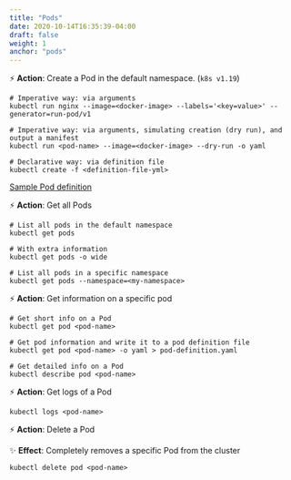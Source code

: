 ```yaml
---
title: "Pods"
date: 2020-10-14T16:35:39-04:00
draft: false
weight: 1
anchor: "pods"
---
```


⚡️ **Action**: Create a Pod in the default namespace. (`k8s v1.19`)

```shell script
# Imperative way: via arguments
kubectl run nginx --image=<docker-image> --labels='<key=value>' --generator=run-pod/v1

# Imperative way: via arguments, simulating creation (dry run), and output a manifest
kubectl run <pod-name> --image=<docker-image> --dry-run -o yaml

# Declarative way: via definition file
kubectl create -f <definition-file-yml>
```

[Sample Pod definition](https://github.com/ddubson/k8s-examples/blob/main/src/1_simple_pod.yml)

⚡️ **Action**: Get all Pods

```shell script
# List all pods in the default namespace
kubectl get pods

# With extra information
kubectl get pods -o wide

# List all pods in a specific namespace
kubectl get pods --namespace=<my-namespace>
```

⚡️ **Action**: Get information on a specific pod

```shell script
# Get short info on a Pod
kubectl get pod <pod-name>

# Get pod information and write it to a pod definition file
kubectl get pod <pod-name> -o yaml > pod-definition.yaml

# Get detailed info on a Pod
kubectl describe pod <pod-name>
```

⚡️ **Action**: Get logs of a Pod

```shell script
kubectl logs <pod-name>
```

⚡️ **Action**: Delete a Pod

✨ **Effect**: Completely removes a specific Pod from the cluster

```shell script
kubectl delete pod <pod-name>
```